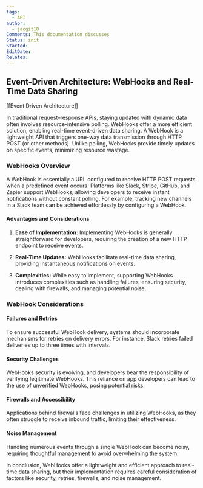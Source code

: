 ```yaml
---
tags:
  - API
author:
  - jacgit18
Comments: This documentation discusses
Status: init
Started: 
EditDate: 
Relates:
---
```

## Event-Driven Architecture: WebHooks and Real-Time Data Sharing

[[Event Driven Architecture]] 

In traditional request–response APIs, staying updated with dynamic data often involves resource-intensive polling. WebHooks offer a more efficient solution, enabling real-time event-driven data sharing. A WebHook is a lightweight API that triggers one-way data transmission through HTTP POST (or other methods). Unlike polling, WebHooks provide timely updates on specific events, minimizing resource wastage.

### WebHooks Overview

A WebHook is essentially a URL configured to receive HTTP POST requests when a predefined event occurs. Platforms like Slack, Stripe, GitHub, and Zapier support WebHooks, allowing developers to receive instant notifications without constant polling. For example, tracking new channels in a Slack team can be achieved effortlessly by configuring a WebHook.

#### Advantages and Considerations

1. **Ease of Implementation:** Implementing WebHooks is generally straightforward for developers, requiring the creation of a new HTTP endpoint to receive events.

2. **Real-Time Updates:** WebHooks facilitate real-time data sharing, providing instantaneous notifications on events.

3. **Complexities:** While easy to implement, supporting WebHooks introduces complexities such as handling failures, ensuring security, dealing with firewalls, and managing potential noise.

### WebHook Considerations

#### Failures and Retries

To ensure successful WebHook delivery, systems should incorporate mechanisms for retries on delivery errors. For instance, Slack retries failed deliveries up to three times with intervals.

#### Security Challenges

WebHooks security is evolving, and developers bear the responsibility of verifying legitimate WebHooks. This reliance on app developers can lead to the use of unverified WebHooks, posing potential risks.

#### Firewalls and Accessibility

Applications behind firewalls face challenges in utilizing WebHooks, as they often struggle to receive inbound traffic, limiting their effectiveness.

#### Noise Management

Handling numerous events through a single WebHook can become noisy, requiring thoughtful management to avoid overwhelming the system.

In conclusion, WebHooks offer a lightweight and efficient approach to real-time data sharing, but their implementation requires careful consideration of factors like security, retries, firewalls, and noise management.